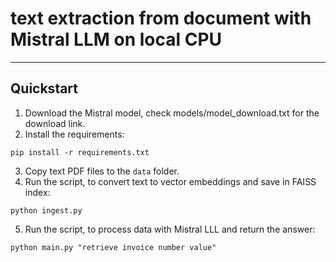 # text extraction from document with Mistral LLM on local CPU

___

## Quickstart

1. Download the Mistral model, check models/model_download.txt for the download link.
2. Install the requirements: 

`pip install -r requirements.txt`

3. Copy text PDF files to the `data` folder.
4. Run the script, to convert text to vector embeddings and save in FAISS index: 

`python ingest.py`

5. Run the script, to process data with Mistral LLL and return the answer: 

`python main.py "retrieve invoice number value"`
